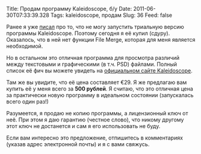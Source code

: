 Title: Продам программу Kaleidoscope, б/у
Date: 2011-06-30T07:33:39.328
Tags: kaleidoscope, продам
Slug: 36
Feed: false

Ранее я уже [писал](http://andreyfedoseev.name/blog/post/29/pro-trialnyie-versii-programm) про то, что не могу запустить триальную версию программы Kaleidoscope. Поэтому сегодня я её купил (сдуру). Оказалось, что в ней нет функции File Merge, которая для меня является необходимой.

Но в остальном это отличная программа для просмотра различий между текстовыми и графическими (в т.ч. PSD) файлами. Полный список её фич вы можете увидеть на [официальном сайте Kaleidoscope](http://www.kaleidoscopeapp.com/).

Там же вы увидите, что её цена составляет €29. Я же предлагаю вам купить её у меня всего за **500 рублей**. Я считаю, что это отличная цена за практически новую программу в идеальном состоянии (запускалась всего один раз!)

Разумеется, я продаю не копию программы, а лицензионный ключ от неё. При этом я даю гарантию (честное слово), что никому другому этот ключ не достанется и сам я его использовать не буду.

Если вам интересно это предложение, отпишитесь в комментариях (указав адрес электронной почты) и я с вами свяжусь.

